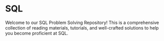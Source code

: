 # SQL
Welcome to our SQL Problem Solving Repository! This is a comprehensive collection of reading materials, tutorials, and well-crafted solutions to help you become proficient at SQL.
